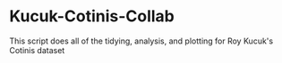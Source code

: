 # Kucuk-Cotinis-Collab
This script does all of the tidying, analysis, and plotting for Roy Kucuk's Cotinis dataset
